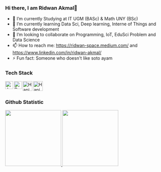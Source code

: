 ### Hi there, I am Ridwan Akmal👋
- 🔭 I’m currently Studying at IT UGM (BASc) & Math UNY (BSc)
- 🌱 I’m currently learning Data Sci, Deep learning, Interne of Things and Software development
- 👯 I’m looking to collaborate on Programming, IoT, EduSci Problem and Data Science
- 📫 How to reach me: https://ridwan-space.medium.com/ and https://www.linkedin.com/in/ridwan-akmal/
- ⚡ Fun fact: Someone who doesn't like soto ayam



### Tech Stack
  <a href="#"><img align="left" alt="JavaScript" title="python" width="25px" src="https://tse2.mm.bing.net/th?id=OIP.EDJ9xoErBbZqK2tExVoJfAHaHY&pid=Api&P=0" /></a>
  <a href="https://reactjs.org/"><img align="left" alt="React" title="numpy" width="25px" src="https://tse1.mm.bing.net/th?id=OIP.l1AQ66VAXRACsmsY2ocTKgAAAA&pid=Api&P=0" /></a>
  <a href="https://hapi.dev/"><img align="left" alt="Hapi" title="pandas" width="31px" src="https://res.cloudinary.com/practicaldev/image/fetch/s--jnxn75Qd--/c_limit%2Cf_auto%2Cfl_progressive%2Cq_auto%2Cw_880/https://dev-to-uploads.s3.amazonaws.com/i/gujja45g5md39qhjih67.jpg" /></a>
  <a href="https://hapi.dev/"><img align="left" alt="Hapi" title="pandas" width="31px" src="https://www.moredatascientists.com/wp-content/uploads/2015/06/sklearn-2.png" /></a>
  <br>
  <br>


### Github Statistic
<p align="left">
<a href="https://github.com/RidwendDev">
  <img height="180em" src="https://github-readme-stats-eight-theta.vercel.app/api?username=RidwendDev&show_icons=true&theme=algolia&include_all_commits=true&count_private=true"/>
  <img height="180em" src="https://github-readme-stats-eight-theta.vercel.app/api/top-langs/?username=RidwendDev&layout=compact&langs_count=8&theme=algolia"/>
</a>
</p>

